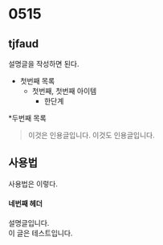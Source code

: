 # 0515

## tjfaud

설명글을 작성하면 된다.

* 첫번째 목록
  - 첫번째, 첫번째 아이템
    + 한단계 

*두번째 목록
  
  > 이것은 인용글입니다.
  이것도 인용글입니다.
  
  ## 사용법
  
  사용법은 이렇다.
  
  #### 네번째 헤더
  
  설명글입니다.  
  이 글은 테스트입니다.
